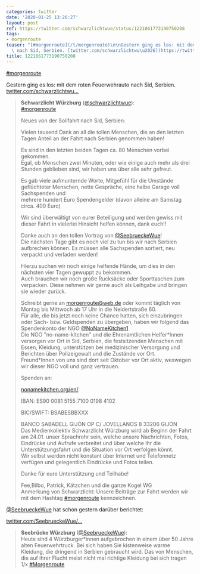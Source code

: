 ```yaml
---
categories: twitter
date: '2020-01-25 13:26:27'
layout: post
ref: https://twitter.com/schwarzlichtwue/status/1221061773190750208
tags:
- morgenroute
teaser: "[#morgenroute](/t/morgenroute)\n\nGestern ging es los: mit dem roten Feuerwehrauto\
  \ nach Sid, Serbien. [twitter.com/schwarzlichtwu\u2026](https://twitter.com/schwarzlichtwue/status/1219259068281446400)"
title: 1221061773190750208
---
```

[#morgenroute](/t/morgenroute)

Gestern ging es los: mit dem roten Feuerwehrauto nach Sid, Serbien. [twitter.com/schwarzlichtwu…](https://twitter.com/schwarzlichtwue/status/1219259068281446400)
> <b>Schwarzlicht Würzburg</b> ([@schwarzlichtwue](https://twitter.com/schwarzlichtwue)):  
>[#morgenroute](/t/morgenroute)  
>  
>  
>  
>Neues von der Solifahrt nach Sid, Serbien:  
>  
>  
>  
>Vielen tausend Dank an all die tollen Menschen, die an den letzten Tagen Anteil an der Fahrt nach Serbien genommen haben!  
>  
>Es sind in den letzten beiden Tagen ca. 80 Menschen vorbei gekommen.   
>Egal, ob Menschen zwei Minuten, oder wie einige auch mehr als drei Stunden geblieben sind, wir haben uns über alle sehr gefreut.  
>  
>Es gab viele aufmunternde Worte, Mitgefühl für die Umstände geflüchteter Menschen, nette Gespräche, eine halbe Garage voll Sachspenden und   
>  mehrere hundert Euro Spendengelder (davon alleine am Samstag circa. 400 Euro)   
>  
>Wir sind überwältigt von eurer Beteiligung und werden gewiss mit dieser Fahrt in vielerlei Hinsicht helfen können, dank euch!!  
>  
>Danke auch an den tollen Vortrag von [@SeebrueckeWue](https://twitter.com/SeebrueckeWue)!  
>Die nächsten Tage gibt es noch viel zu tun bis wir nach Serbien aufbrechen können. Es müssen alle Sachspenden sortiert, neu verpackt und verladen werden!  
>  
>Hierzu suchen wir noch einige helfende Hände, um dies in den nächsten vier Tagen gewuppt zu bekommen.  
>Auch brauchen wir noch große Rucksäcke oder Sporttaschen zum verpacken. Diese nehmen wir gerne auch als Leihgabe und bringen sie wieder zurück.  
>  
>Schreibt gerne an morgenroute@web.de oder kommt täglich von Montag bis Mittwoch ab 17 Uhr in die Neidertstraße 60.  
>Für alle, die bis jetzt noch keine Chance hatten, sich einzubringen oder Sach- bzw. Geldspenden zu übergeben, haben wir folgend das Spendenkonto der NGO [@NoNameKitchen1](https://twitter.com/NoNameKitchen1)  
>Die NGO "no-name-kitchen" und die Ehrenamtlichen Helfer\*Innen versorgen vor Ort in Sid, Serbien, die festsitzenden Menschen mit Essen, Kleidung, unterstützen bei medizinischer Versorgung und Berichten über Polizeigewalt und die Zustände vor Ort.  
>Freund\*Innen von uns sind dort seit Oktober vor Ort aktiv, weswegen wir dieser NGO voll und ganz vertrauen.  
>  
>  
>  
>Spenden an:  
>  
>[nonamekitchen.org/en/](https://www.nonamekitchen.org/en/)  
>  
>IBAN: ES90 0081 5155 7100 0198 4102  
>  
>BIC/SWIFT: BSABESBBXXX  
>  
>BANCO SABADELL GIJÓN OP C/ JOVELLANOS 8 33206 GIJÓN  
>Das Medienkollektiv Schwarzlicht Würzburg wird ab Beginn der Fahrt am 24.01. unser Sprachrohr sein, welche unsere Nachrichten, Fotos, Eindrücke und Aufrufe verbreitet und über welche Ihr die Unterstützungsfahrt und die Situation vor Ort verfolgen könnt.  
>Wir selbst werden nicht konstant über Internet und Telefonnetz verfügen und gelegentlich Eindrücke und Fotos teilen.  
>  
>Danke für eure  Unterstützung und Teilhabe!  
>  
>Fee,Bilbo, Patrick, Kätzchen und die ganze Kogel WG  
>Anmerkung von Schwarzlicht: Unsere Beiträge zur Fahrt werden wir mit dem Hashtag [#morgenroute](/t/morgenroute) kennzeichnen.  


[@SeebrueckeWue](https://twitter.com/SeebrueckeWue) hat schon gestern darüber berichtet:

[twitter.com/SeebrueckeWue/…](https://twitter.com/SeebrueckeWue/status/1220788002592645120)
> <b>Seebrücke Würzburg</b> ([@SeebrueckeWue](https://twitter.com/SeebrueckeWue)):  
>Heute sind 4 Würzburger\*innen aufgebrochen in einem über 50 Jahre alten Feuerwehrtruck. Bei sich haben Sie kistenweise warme Kleidung, die dringend in Serbien gebraucht wird. Das von Menschen, die auf ihrer Flucht meist nicht mal richtige Kleidung bei sich tragen 1/x [#Morgenroute](/t/morgenroute)   

